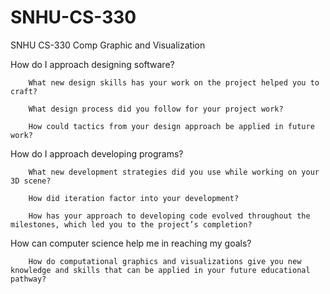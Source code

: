 # SNHU-CS-330
SNHU CS-330 Comp Graphic and Visualization

How do I approach designing software?

        What new design skills has your work on the project helped you to craft?
        
        What design process did you follow for your project work?
        
        How could tactics from your design approach be applied in future work?
        

How do I approach developing programs?

        What new development strategies did you use while working on your 3D scene?
        
        How did iteration factor into your development?
        
        How has your approach to developing code evolved throughout the milestones, which led you to the project’s completion?
        

How can computer science help me in reaching my goals?

        How do computational graphics and visualizations give you new knowledge and skills that can be applied in your future educational pathway?
        
      
